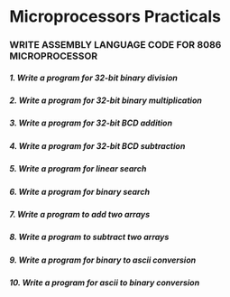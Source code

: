 # Microprocessors Practicals

### WRITE ASSEMBLY LANGUAGE CODE FOR 8086 MICROPROCESSOR

##### 1. Write a program for 32-bit binary division

##### 2. Write a program for 32-bit binary multiplication

##### 3. Write a program for 32-bit BCD addition

##### 4. Write a program for 32-bit BCD subtraction

##### 5. Write a program for linear search

##### 6. Write a program for binary search

##### 7. Write a program to add two arrays

##### 8. Write a program to subtract two arrays

##### 9. Write a program for binary to ascii conversion

##### 10. Write a program for ascii to binary conversion

